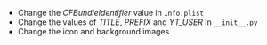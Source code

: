 - Change the *CFBundleIdentifier* value in `Info.plist`
- Change the values of *TITLE*, *PREFIX* and *YT_USER* in `__init__.py`
- Change the icon and background images
